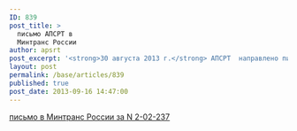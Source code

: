```yaml
---
ID: 839
post_title: >
  письмо АПСРТ в
  Минтранс России
author: apsrt
post_excerpt: '<strong>30 августа 2013 г.</strong> АПСРТ  направлено письмо  в Минтранс  России  за N 2-02-237 c предложениями по изменению постановления Правительства РФ от 31.05.2005 г.  N 349  «Об утверждении Положения о дипломировании членов экипажей судов внутреннего плавания»'
layout: post
permalink: /base/articles/839
published: true
post_date: 2013-09-16 14:47:00
---
```

<a href="http://www.apsrt.ru/docs/d1d.doc"><span style="text-decoration:underline;"> письмо  в Минтранс  России  за N 2-02-237 </span></a>